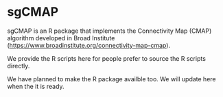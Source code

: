# sgCMAP
sgCMAP is an R package that implements the Connectivity Map (CMAP) algorithm developed in Broad Institute (https://www.broadinstitute.org/connectivity-map-cmap).

We provide the R scripts here for people prefer to source the R scripts directly. 

We have planned to make the R package availble too. We will update here when the it is ready.
